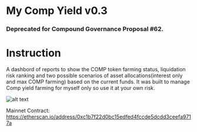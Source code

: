 # My Comp Yield v0.3
### Deprecated for Compound Governance Proposal #62. 

# Instruction
A dashbord of reports to show the COMP token farming status, liquidation risk ranking and two possible scenarios of asset allocations(interest only and max COMP farming) based on the current funds. It was built to manage Comp yield farming for myself only so use it at your own risk. 


![alt text](https://raw.githubusercontent.com/AlexTheCodeMan/myCompFarmingSummary/main/screenshots/screenshot1.png)

Mainnet Contract: https://etherscan.io/address/0xc1b7f22d0bc15edfed4fccde5dcdd3ceefa9717a



